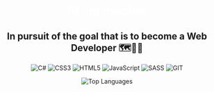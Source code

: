 <div align="center">
  <h1 style="color: white">hi i'm maciek</h1>
  <h2>In pursuit of the goal that is to become a Web Developer 🗺️🎯🔜</h2>

  <p>
    <img src="https://img.shields.io/badge/c%23-%23239120.svg?style=for-the-badge&logo=c-sharp&logoColor=white" alt="C#">
    <img src="https://img.shields.io/badge/css3-%231572B6.svg?style=for-the-badge&logo=css3&logoColor=white" alt="CSS3">
    <img src="https://img.shields.io/badge/html5-%23E34F26.svg?style=for-the-badge&logo=html5&logoColor=white" alt="HTML5">
    <img src="https://img.shields.io/badge/javascript-%23323330.svg?style=for-the-badge&logo=javascript&logoColor=%23F7DF1E" alt="JavaScript">
    <img src="https://img.shields.io/badge/SASS-hotpink.svg?style=for-the-badge&logo=SASS&logoColor=white" alt="SASS">
    <img src="https://img.shields.io/badge/Git-fc6d26?style=for-the-badge&logo=git&logoColor=white" alt="GIT">
  </p>
  
  <p><img src="https://github-readme-stats.vercel.app/api/top-langs/?username=vvaciej&theme=dark&hide_border=false&include_all_commits=false&count_private=true&layout=compact" alt="Top Languages"></p>
</div>
